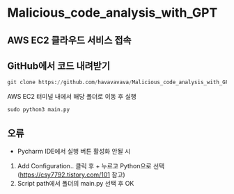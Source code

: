 # Malicious_code_analysis_with_GPT

## AWS EC2 클라우드 서비스 접속

## GitHub에서 코드 내려받기
```python
git clone https://github.com/havavavava/Malicious_code_analysis_with_GPT
```
AWS EC2 터미널 내에서 해당 폴더로 이동 후 실행
```python
sudo python3 main.py
```

## 오류
- Pycharm IDE에서 실행 버튼 활성화 안될 시
1. Add Configuration.. 클릭 후 + 누르고 Python으로 선택 (https://csy7792.tistory.com/101 참고)
2. Script path에서 폴더의 main.py 선택 후 OK
